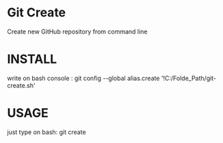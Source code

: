 # Git Create
Create new GitHub repository from command line

# INSTALL
write on bash console : git config --global alias.create '!C:/Folde_Path/git-create.sh'

# USAGE
just type on bash: git create 
